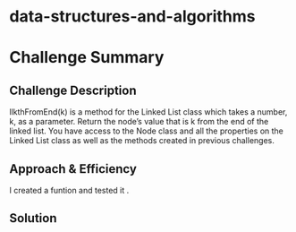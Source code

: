 # data-structures-and-algorithms
# Challenge Summary


## Challenge Description
 llkthFromEnd(k) is a method for the Linked List class which takes a number, k, as a parameter. Return the node’s value that is k from the end of the linked list. You have access to the Node class and all the properties on the Linked List class as well as the methods created in previous challenges.

## Approach & Efficiency
I created a funtion and tested it  . 

## Solution
<!-- Embedded whiteboard image -->
